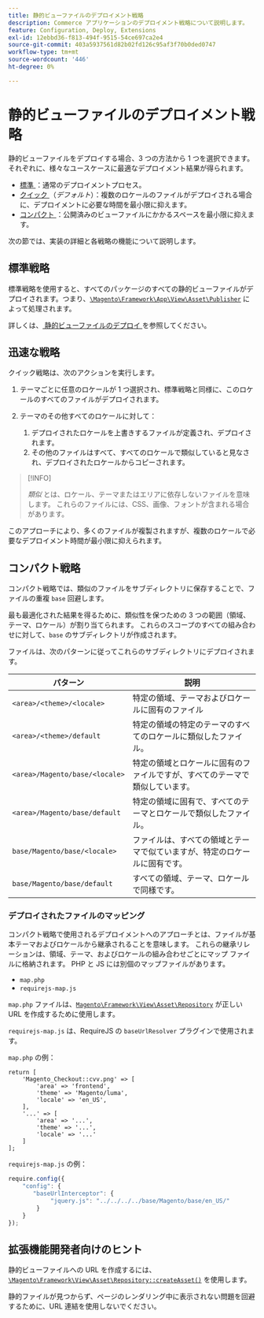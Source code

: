 ```yaml
---
title: 静的ビューファイルのデプロイメント戦略
description: Commerce アプリケーションのデプロイメント戦略について説明します。
feature: Configuration, Deploy, Extensions
exl-id: 12ebbd36-f813-494f-9515-54ce697ca2e4
source-git-commit: 403a5937561d82b02fd126c95af3f70b0ded0747
workflow-type: tm+mt
source-wordcount: '446'
ht-degree: 0%

---
```


# 静的ビューファイルのデプロイメント戦略

静的ビューファイルをデプロイする場合、3 つの方法から 1 つを選択できます。 それぞれに、様々なユースケースに最適なデプロイメント結果が得られます。

- [ 標準 ](#standard-strategy)：通常のデプロイメントプロセス。
- [ クイック ](#quick-strategy) （_デフォルト_）：複数のロケールのファイルがデプロイされる場合に、デプロイメントに必要な時間を最小限に抑えます。
- [ コンパクト ](#compact-strategy)：公開済みのビューファイルにかかるスペースを最小限に抑えます。

次の節では、実装の詳細と各戦略の機能について説明します。

## 標準戦略

標準戦略を使用すると、すべてのパッケージのすべての静的ビューファイルがデプロイされます。つまり、[`\Magento\Framework\App\View\Asset\Publisher`](https://github.com/magento/magento2/blob/2.4/lib/internal/Magento/Framework/App/View/Asset/Publisher.php) によって処理されます。

詳しくは、[ 静的ビューファイルのデプロイ ](../cli/static-view-file-deployment.md) を参照してください。

## 迅速な戦略

クイック戦略は、次のアクションを実行します。

1. テーマごとに任意のロケールが 1 つ選択され、標準戦略と同様に、このロケールのすべてのファイルがデプロイされます。
1. テーマのその他すべてのロケールに対して：

   1. デプロイされたロケールを上書きするファイルが定義され、デプロイされます。
   1. その他のファイルはすべて、すべてのロケールで類似していると見なされ、デプロイされたロケールからコピーされます。

>[!INFO]
>
>_類似_ とは、ロケール、テーマまたはエリアに依存しないファイルを意味します。 これらのファイルには、CSS、画像、フォントが含まれる場合があります。

このアプローチにより、多くのファイルが複製されますが、複数のロケールで必要なデプロイメント時間が最小限に抑えられます。

## コンパクト戦略

コンパクト戦略では、類似のファイルをサブディレクトリに保存することで、ファイルの重複 `base` 回避します。

最も最適化された結果を得るために、類似性を保つための 3 つの範囲（領域、テーマ、ロケール）が割り当てられます。 これらのスコープのすべての組み合わせに対して、`base` のサブディレクトリが作成されます。

ファイルは、次のパターンに従ってこれらのサブディレクトリにデプロイされます。

| パターン | 説明 |
| ------- | ----------- |
| `<area>/<theme>/<locale>` | 特定の領域、テーマおよびロケールに固有のファイル |
| `<area>/<theme>/default` | 特定の領域の特定のテーマのすべてのロケールに類似したファイル。 |
| `<area>/Magento/base/<locale>` | 特定の領域とロケールに固有のファイルですが、すべてのテーマで類似しています。 |
| `<area>/Magento/base/default` | 特定の領域に固有で、すべてのテーマとロケールで類似したファイル。 |
| `base/Magento/base/<locale>` | ファイルは、すべての領域とテーマで似ていますが、特定のロケールに固有です。 |
| `base/Magento/base/default` | すべての領域、テーマ、ロケールで同様です。 |

### デプロイされたファイルのマッピング

コンパクト戦略で使用されるデプロイメントへのアプローチとは、ファイルが基本テーマおよびロケールから継承されることを意味します。 これらの継承リレーションは、領域、テーマ、およびロケールの組み合わせごとにマップ ファイルに格納されます。 PHP と JS には別個のマップファイルがあります。

- `map.php`
- `requirejs-map.js`

`map.php` ファイルは、[`Magento\Framework\View\Asset\Repository`](https://github.com/magento/magento2/blob/2.4/lib/internal/Magento/Framework/View/Asset/Repository.php) が正しい URL を作成するために使用します。

`requirejs-map.js` は、RequireJS の `baseUrlResolver` プラグインで使用されます。

`map.php` の例：

```php?start_inline=1
return [
    'Magento_Checkout::cvv.png' => [
        'area' => 'frontend',
        'theme' => 'Magento/luma',
        'locale' => 'en_US',
    ],
    '...' => [
        'area' => '...',
        'theme' => '...',
        'locale' => '...'
    ]
];
```

`requirejs-map.js` の例：

```js
require.config({
    "config": {
       "baseUrlInterceptor": {
            "jquery.js": "../../../../base/Magento/base/en_US/"
        }
    }
});
```

## 拡張機能開発者向けのヒント

静的ビューファイルへの URL を作成するには、[`\Magento\Framework\View\Asset\Repository::createAsset()`](https://github.com/magento/magento2/blob/2.4/lib/internal/Magento/Framework/View/Asset/Repository.php#L211-L244) を使用します。

静的ファイルが見つからず、ページのレンダリング中に表示されない問題を回避するために、URL 連結を使用しないでください。
